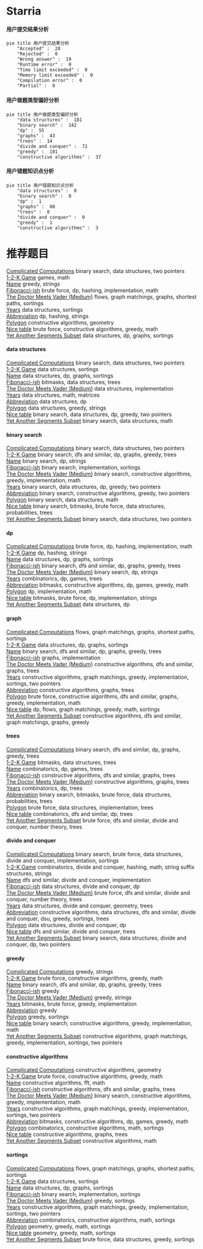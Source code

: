 # Starria
<!-- tabs:start -->
#### **用户提交结果分析**

```mermaid
pie title 用户提交结果分析
    "Accepted" :  28
    "Rejected" :  0
    "Wrong answer" :  19
    "Runtime error" :  0
    "Time limit exceeded" :  0
    "Memory limit exceeded" :  0
    "Compilation error" :  0
    "Partial" :  0
```
#### **用户做题类型偏好分析**

```mermaid
pie title 用户做题类型偏好分析
    "data structures" :  181
    "binary search" :  142
    "dp" :  55
    "graphs" :  43
    "trees" :  14
    "divide and conquer" :  72
    "greedy" :  101
    "constructive algorithms" :  37
```
#### **用户错题知识点分析**

```mermaid
pie title 用户错题知识点分析
    "data structures" :  0
    "binary search" :  0
    "dp" :  1
    "graphs" :  00
    "trees" :  0
    "divide and conquer" :  0
    "greedy" :  1
    "constructive algorithms" :  3
```
<!-- tabs:end -->
# 推荐题目
[Complicated Computations](http://codeforces.com/problemset/problem/1436/E)		binary search,
                        data structures,
                        two pointers		  
[1-2-K Game](http://codeforces.com/problemset/problem/1194/D)		games,
                        math		  
[Name](http://codeforces.com/problemset/problem/180/D)		greedy,
                        strings		  
[Fibonacci-ish](http://codeforces.com/problemset/problem/633/D)		brute force,
                        dp,
                        hashing,
                        implementation,
                        math		  
[The Doctor Meets Vader (Medium)](http://codeforces.com/problemset/problem/1184/B2)		flows,
                        graph matchings,
                        graphs,
                        shortest paths,
                        sortings		  
[Years](http://codeforces.com/problemset/problem/1424/G)		data structures,
                        sortings		  
[Abbreviation](http://codeforces.com/problemset/problem/1003/F)		dp,
                        hashing,
                        strings		  
[Polygon](http://codeforces.com/problemset/problem/306/D)		constructive algorithms,
                        geometry		  
[Nice table](http://codeforces.com/problemset/problem/1098/B)		brute force,
                        constructive algorithms,
                        greedy,
                        math		  
[Yet Another Segments Subset](http://codeforces.com/problemset/problem/1399/F)		data structures,
                        dp,
                        graphs,
                        sortings		  
<!-- tabs:start -->
#### **data structures**
[Complicated Computations](http://codeforces.com/problemset/problem/1436/E)		binary search,
                        data structures,
                        two pointers		  
[1-2-K Game](http://codeforces.com/problemset/problem/1424/G)		data structures,
                        sortings		  
[Name](http://codeforces.com/problemset/problem/1399/F)		data structures,
                        dp,
                        graphs,
                        sortings		  
[Fibonacci-ish](http://codeforces.com/problemset/problem/282/E)		bitmasks,
                        data structures,
                        trees		  
[The Doctor Meets Vader (Medium)](http://codeforces.com/problemset/problem/834/B)		data structures,
                        implementation		  
[Years](http://codeforces.com/problemset/problem/718/C)		data structures,
                        math,
                        matrices		  
[Abbreviation](http://codeforces.com/problemset/problem/1296/E2)		data structures,
                        dp		  
[Polygon](http://codeforces.com/problemset/problem/1430/E)		data structures,
                        greedy,
                        strings		  
[Nice table](http://codeforces.com/problemset/problem/1492/C)		binary search,
                        data structures,
                        dp,
                        greedy,
                        two pointers		  
[Yet Another Segments Subset](http://codeforces.com/problemset/problem/1490/G)		binary search,
                        data structures,
                        math		  
#### **binary search**
[Complicated Computations](http://codeforces.com/problemset/problem/1436/E)		binary search,
                        data structures,
                        two pointers		  
[1-2-K Game](http://codeforces.com/problemset/problem/627/D)		binary search,
                        dfs and similar,
                        dp,
                        graphs,
                        greedy,
                        trees		  
[Name](https://codeforces.com/contest/1315/problem/F)		binary search,
                        dp,
                        strings		  
[Fibonacci-ish](http://codeforces.com/problemset/problem/166/A)		binary search,
                        implementation,
                        sortings		  
[The Doctor Meets Vader (Medium)](http://codeforces.com/problemset/problem/732/C)		binary search,
                        constructive algorithms,
                        greedy,
                        implementation,
                        math		  
[Years](http://codeforces.com/problemset/problem/1492/C)		binary search,
                        data structures,
                        dp,
                        greedy,
                        two pointers		  
[Abbreviation](http://codeforces.com/problemset/problem/1463/D)		binary search,
                        constructive algorithms,
                        greedy,
                        two pointers		  
[Polygon](http://codeforces.com/problemset/problem/1490/G)		binary search,
                        data structures,
                        math		  
[Nice table](http://codeforces.com/problemset/problem/1479/D)		binary search,
                        bitmasks,
                        brute force,
                        data structures,
                        probabilities,
                        trees		  
[Yet Another Segments Subset](http://codeforces.com/problemset/problem/1436/E)		binary search,
                        data structures,
                        two pointers		  
#### **dp**
[Complicated Computations](http://codeforces.com/problemset/problem/633/D)		brute force,
                        dp,
                        hashing,
                        implementation,
                        math		  
[1-2-K Game](http://codeforces.com/problemset/problem/1003/F)		dp,
                        hashing,
                        strings		  
[Name](http://codeforces.com/problemset/problem/1399/F)		data structures,
                        dp,
                        graphs,
                        sortings		  
[Fibonacci-ish](http://codeforces.com/problemset/problem/627/D)		binary search,
                        dfs and similar,
                        dp,
                        graphs,
                        greedy,
                        trees		  
[The Doctor Meets Vader (Medium)](https://codeforces.com/contest/1315/problem/F)		binary search,
                        dp,
                        strings		  
[Years](http://codeforces.com/problemset/problem/914/H)		combinatorics,
                        dp,
                        games,
                        trees		  
[Abbreviation](https://codeforces.com/contest/1384/problem/D)		bitmasks,
                        constructive algorithms,
                        dp,
                        games,
                        greedy,
                        math		  
[Polygon](http://codeforces.com/problemset/problem/1485/B)		dp,
                        implementation,
                        math		  
[Nice table](http://codeforces.com/problemset/problem/868/D)		bitmasks,
                        brute force,
                        dp,
                        implementation,
                        strings		  
[Yet Another Segments Subset](http://codeforces.com/problemset/problem/1296/E2)		data structures,
                        dp		  
#### **graph**
[Complicated Computations](http://codeforces.com/problemset/problem/1184/B2)		flows,
                        graph matchings,
                        graphs,
                        shortest paths,
                        sortings		  
[1-2-K Game](http://codeforces.com/problemset/problem/1399/F)		data structures,
                        dp,
                        graphs,
                        sortings		  
[Name](http://codeforces.com/problemset/problem/627/D)		binary search,
                        dfs and similar,
                        dp,
                        graphs,
                        greedy,
                        trees		  
[Fibonacci-ish](http://codeforces.com/problemset/problem/380/B)		graphs,
                        implementation		  
[The Doctor Meets Vader (Medium)](http://codeforces.com/problemset/problem/1406/C)		constructive algorithms,
                        dfs and similar,
                        graphs,
                        trees		  
[Years](https://codeforces.com/contest/1382/problem/E)		constructive algorithms,
                        graph matchings,
                        greedy,
                        implementation,
                        sortings,
                        two pointers		  
[Abbreviation](http://codeforces.com/problemset/problem/193/A)		constructive algorithms,
                        graphs,
                        trees		  
[Polygon](http://codeforces.com/problemset/problem/1487/C)		brute force,
                        constructive algorithms,
                        dfs and similar,
                        graphs,
                        greedy,
                        implementation,
                        math		  
[Nice table](http://codeforces.com/problemset/problem/1437/C)		dp,
                        flows,
                        graph matchings,
                        greedy,
                        math,
                        sortings		  
[Yet Another Segments Subset](http://codeforces.com/problemset/problem/1470/D)		constructive algorithms,
                        dfs and similar,
                        graph matchings,
                        graphs,
                        greedy		  
#### **trees**
[Complicated Computations](http://codeforces.com/problemset/problem/627/D)		binary search,
                        dfs and similar,
                        dp,
                        graphs,
                        greedy,
                        trees		  
[1-2-K Game](http://codeforces.com/problemset/problem/282/E)		bitmasks,
                        data structures,
                        trees		  
[Name](http://codeforces.com/problemset/problem/914/H)		combinatorics,
                        dp,
                        games,
                        trees		  
[Fibonacci-ish](http://codeforces.com/problemset/problem/1406/C)		constructive algorithms,
                        dfs and similar,
                        graphs,
                        trees		  
[The Doctor Meets Vader (Medium)](http://codeforces.com/problemset/problem/193/A)		constructive algorithms,
                        graphs,
                        trees		  
[Years](http://codeforces.com/problemset/problem/724/F)		combinatorics,
                        dp,
                        trees		  
[Abbreviation](http://codeforces.com/problemset/problem/1479/D)		binary search,
                        bitmasks,
                        brute force,
                        data structures,
                        probabilities,
                        trees		  
[Polygon](http://codeforces.com/problemset/problem/1511/C)		brute force,
                        data structures,
                        implementation,
                        trees		  
[Nice table](http://codeforces.com/problemset/problem/1499/F)		combinatorics,
                        dfs and similar,
                        dp,
                        trees		  
[Yet Another Segments Subset](http://codeforces.com/problemset/problem/1491/E)		brute force,
                        dfs and similar,
                        divide and conquer,
                        number theory,
                        trees		  
#### **divide and conquer**
[Complicated Computations](http://codeforces.com/problemset/problem/1461/D)		binary search,
                        brute force,
                        data structures,
                        divide and conquer,
                        implementation,
                        sortings		  
[1-2-K Game](http://codeforces.com/problemset/problem/1466/G)		combinatorics,
                        divide and conquer,
                        hashing,
                        math,
                        string suffix structures,
                        strings		  
[Name](http://codeforces.com/problemset/problem/1490/D)		dfs and similar,
                        divide and conquer,
                        implementation		  
[Fibonacci-ish](https://codeforces.com/contest/1483/problem/C)		data structures,
                        divide and conquer,
                        dp		  
[The Doctor Meets Vader (Medium)](http://codeforces.com/problemset/problem/1491/E)		brute force,
                        dfs and similar,
                        divide and conquer,
                        number theory,
                        trees		  
[Years](http://codeforces.com/problemset/problem/1303/G)		data structures,
                        divide and conquer,
                        geometry,
                        trees		  
[Abbreviation](http://codeforces.com/problemset/problem/1494/D)		constructive algorithms,
                        data structures,
                        dfs and similar,
                        divide and conquer,
                        dsu,
                        greedy,
                        sortings,
                        trees		  
[Polygon](http://codeforces.com/problemset/problem/1482/E)		data structures,
                        divide and conquer,
                        dp		  
[Nice table](http://codeforces.com/problemset/problem/566/C)		dfs and similar,
                        divide and conquer,
                        trees		  
[Yet Another Segments Subset](http://codeforces.com/problemset/problem/1428/F)		binary search,
                        data structures,
                        divide and conquer,
                        dp,
                        two pointers		  
#### **greedy**
[Complicated Computations](http://codeforces.com/problemset/problem/180/D)		greedy,
                        strings		  
[1-2-K Game](http://codeforces.com/problemset/problem/1098/B)		brute force,
                        constructive algorithms,
                        greedy,
                        math		  
[Name](http://codeforces.com/problemset/problem/627/D)		binary search,
                        dfs and similar,
                        dp,
                        graphs,
                        greedy,
                        trees		  
[Fibonacci-ish](http://codeforces.com/problemset/problem/436/A)		greedy		  
[The Doctor Meets Vader (Medium)](http://codeforces.com/problemset/problem/91/A)		greedy,
                        strings		  
[Years](http://codeforces.com/problemset/problem/1494/B)		bitmasks,
                        brute force,
                        greedy,
                        implementation		  
[Abbreviation](http://codeforces.com/problemset/problem/1231/C)		greedy		  
[Polygon](http://codeforces.com/problemset/problem/1203/E)		greedy,
                        sortings		  
[Nice table](http://codeforces.com/problemset/problem/732/C)		binary search,
                        constructive algorithms,
                        greedy,
                        implementation,
                        math		  
[Yet Another Segments Subset](https://codeforces.com/contest/1382/problem/E)		constructive algorithms,
                        graph matchings,
                        greedy,
                        implementation,
                        sortings,
                        two pointers		  
#### **constructive algorithms**
[Complicated Computations](http://codeforces.com/problemset/problem/306/D)		constructive algorithms,
                        geometry		  
[1-2-K Game](http://codeforces.com/problemset/problem/1098/B)		brute force,
                        constructive algorithms,
                        greedy,
                        math		  
[Name](http://codeforces.com/problemset/problem/286/E)		constructive algorithms,
                        fft,
                        math		  
[Fibonacci-ish](http://codeforces.com/problemset/problem/1406/C)		constructive algorithms,
                        dfs and similar,
                        graphs,
                        trees		  
[The Doctor Meets Vader (Medium)](http://codeforces.com/problemset/problem/732/C)		binary search,
                        constructive algorithms,
                        greedy,
                        implementation,
                        math		  
[Years](https://codeforces.com/contest/1382/problem/E)		constructive algorithms,
                        graph matchings,
                        greedy,
                        implementation,
                        sortings,
                        two pointers		  
[Abbreviation](https://codeforces.com/contest/1384/problem/D)		bitmasks,
                        constructive algorithms,
                        dp,
                        games,
                        greedy,
                        math		  
[Polygon](http://codeforces.com/problemset/problem/1513/E)		combinatorics,
                        constructive algorithms,
                        math,
                        sortings		  
[Nice table](http://codeforces.com/problemset/problem/193/A)		constructive algorithms,
                        graphs,
                        trees		  
[Yet Another Segments Subset](http://codeforces.com/problemset/problem/1343/B)		constructive algorithms,
                        math		  
#### **sortings**
[Complicated Computations](http://codeforces.com/problemset/problem/1184/B2)		flows,
                        graph matchings,
                        graphs,
                        shortest paths,
                        sortings		  
[1-2-K Game](http://codeforces.com/problemset/problem/1424/G)		data structures,
                        sortings		  
[Name](http://codeforces.com/problemset/problem/1399/F)		data structures,
                        dp,
                        graphs,
                        sortings		  
[Fibonacci-ish](http://codeforces.com/problemset/problem/166/A)		binary search,
                        implementation,
                        sortings		  
[The Doctor Meets Vader (Medium)](http://codeforces.com/problemset/problem/1203/E)		greedy,
                        sortings		  
[Years](https://codeforces.com/contest/1382/problem/E)		constructive algorithms,
                        graph matchings,
                        greedy,
                        implementation,
                        sortings,
                        two pointers		  
[Abbreviation](http://codeforces.com/problemset/problem/1513/E)		combinatorics,
                        constructive algorithms,
                        math,
                        sortings		  
[Polygon](https://codeforces.com/contest/1496/problem/C)		geometry,
                        greedy,
                        math,
                        sortings		  
[Nice table](http://codeforces.com/problemset/problem/1495/A)		geometry,
                        greedy,
                        math,
                        sortings		  
[Yet Another Segments Subset](http://codeforces.com/problemset/problem/1497/A)		brute force,
                        data structures,
                        greedy,
                        sortings		  
<!-- tabs:end -->
